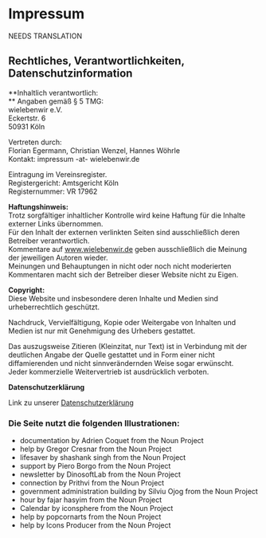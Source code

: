 #  Impressum

NEEDS TRANSLATION

##  Rechtliches, Verantwortlichkeiten, Datenschutzinformation

**Inhaltlich verantwortlich:  
** Angaben gemäß § 5 TMG:  
wielebenwir e.V.  
Eckertstr. 6  
50931 Köln

Vertreten durch:  
Florian Egermann, Christian Wenzel, Hannes Wöhrle  
Kontakt: impressum -at- wielebenwir.de

Eintragung im Vereinsregister.  
Registergericht: Amtsgericht Köln  
Registernummer: VR 17962

**Haftungshinweis:**  
Trotz sorgfältiger inhaltlicher Kontrolle wird keine Haftung für die Inhalte
externer Links übernommen.  
Für den Inhalt der externen verlinkten Seiten sind ausschließlich deren
Betreiber verantwortlich.  
Kommentare auf www.wielebenwir.de geben ausschließlich die Meinung der
jeweiligen Autoren wieder.  
Meinungen und Behauptungen in nicht oder noch nicht moderierten Kommentaren
macht sich der Betreiber dieser Website nicht zu Eigen.

**Copyright:**  
Diese Website und insbesondere deren Inhalte und Medien sind urheberrechtlich
geschützt.

Nachdruck, Vervielfältigung, Kopie oder Weitergabe von Inhalten und Medien ist
nur mit Genehmigung des Urhebers gestattet.

Das auszugsweise Zitieren (Kleinzitat, nur Text) ist in Verbindung mit der
deutlichen Angabe der Quelle gestattet und in Form einer nicht diffamierenden
und nicht sinnverändernden Weise sogar erwünscht.  
Jeder kommerzielle Weitervertrieb ist ausdrücklich verboten.

**Datenschutzerklärung**

Link zu unserer [ Datenschutzerklärung ](/datenschutzerklaerung)

###  Die Seite nutzt die folgenden Illustrationen:

  * documentation by Adrien Coquet from the Noun Project 
  * help by Gregor Cresnar from the Noun Project 
  * lifesaver by shashank singh from the Noun Project 
  * support by Piero Borgo from the Noun Project 
  * newsletter by DinosoftLab from the Noun Project 
  * connection by Prithvi from the Noun Project 
  * government administration building by Silviu Ojog from the Noun Project 
  * hour by fajar hasyim from the Noun Project 
  * Calendar by iconsphere from the Noun Project 
  * help by popcornarts from the Noun Project 
  * help by Icons Producer from the Noun Project